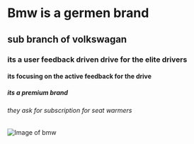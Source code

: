 # Bmw is a germen brand
## sub branch of volkswagan
### its a user feedback driven drive for the elite drivers
#### its focusing on the active feedback for the drive
##### its a premium brand
###### they ask for subscription for seat warmers
![Image of bmw]((https://www.bbc.co.uk/news/technology-62142208))
